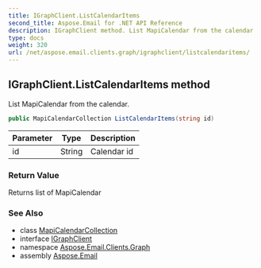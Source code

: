 ```yaml
---
title: IGraphClient.ListCalendarItems
second_title: Aspose.Email for .NET API Reference
description: IGraphClient method. List MapiCalendar from the calendar
type: docs
weight: 320
url: /net/aspose.email.clients.graph/igraphclient/listcalendaritems/
---
```

## IGraphClient.ListCalendarItems method

List MapiCalendar from the calendar.

```csharp
public MapiCalendarCollection ListCalendarItems(string id)
```

| Parameter | Type | Description |
| --- | --- | --- |
| id | String | Calendar id |

### Return Value

Returns list of MapiCalendar

### See Also

* class [MapiCalendarCollection](../../../aspose.email.mapi/mapicalendarcollection/)
* interface [IGraphClient](../)
* namespace [Aspose.Email.Clients.Graph](../../igraphclient/)
* assembly [Aspose.Email](../../../)


